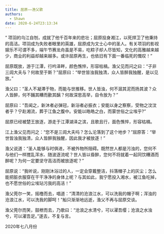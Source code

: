 ```yaml
---
title: 屈原——渔父歌
authors:
  - Shawn
date: 2020-6-24T23:13:34
---
```



“ 项羽的乌江自刎，成就了他千百年来的悲壮；屈原投身湘江，以死捍卫了他秉持的高洁。项羽成为失败者眼里的英雄，屈原成为文士心中的圣人。有关项羽的影视娱乐不可谓不多，端午节赛龙舟虽是不易，吃粽子却人尽皆知，文化的高雅越来越少，商业的利益却越来越多。或许屈原再生，也依旧有下面一番临死的慨叹！”

屈原既放，游于江潭，行吟泽畔，颜色憔悴，形容枯槁。渔父见而问之曰：“子非三闾大夫与？何故至于斯？”屈原曰：“举世皆浊我独清，众人皆醉我独醒，是以见放。”

渔父曰：“圣人不凝滞于物，而能与世推移。世人皆浊，何不淈其泥而扬其波？众人皆醉，何不餔其糟而歠其醨？何故深思高举，自令放为？”

屈原曰：“吾闻之，新沐者必弹冠，新浴者必振衣；安能以身之察察，受物之汶汶者乎？宁赴湘流，葬于江鱼之腹中。安能以皓皓之白，而蒙世俗之尘埃乎?”  


<!-- more -->
  
屈原已经被楚王放逐，游走于江潭湖泽之滨，且歌且行，面色憔悴，形容枯槁。

江上渔父见而问之：“您不是三闾大夫吗？怎么沦落到了这个地步？”屈原答：“举世皆浊我独清，众人皆醉我独醒，因此我才被放逐！”

渔父说道：“圣人能够与时俱进，不被外物所阻碍。既然世人都是污浊的，您何不与他们一样搅乱浑水、随波逐流呢？世人皆以昏醉，您何不将就着一起同饮糟酒而醉呢？为何一定要坚守高洁而被放逐呢？”

屈原说：“我听说，刚刚沐浴过的人，一定会穿戴整洁，抖落帽子上的灰尘；怎么能把脏衣服穿在干干净净的身体上呢？与其如此，我宁愿投入湘水，被江鱼吃掉，也不愿世俗的尘埃玷污我的高洁！”

渔父莞尔一笑，摇橹而去，唱道：“清清的沧浪江水，可以洗我的帽子啊；浑浊的沧浪江水，可以洗我的脚呵！”船只渐渐地远逝，渔父不再与屈原交谈。

渔父莞尔而笑，鼓枻而去，乃歌曰：“沧浪之水清兮，可以濯吾缨；沧浪之水浊兮，可以濯吾足。”遂去，不复与言。

2020年七八月份